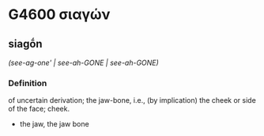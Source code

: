# G4600 σιαγών

## siagṓn

_(see-ag-one' | see-ah-GONE | see-ah-GONE)_

### Definition

of uncertain derivation; the jaw-bone, i.e., (by implication) the cheek or side of the face; cheek.

- the jaw, the jaw bone

